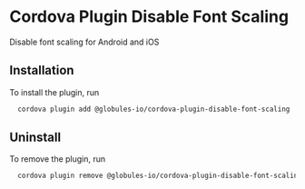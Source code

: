 # Cordova Plugin Disable Font Scaling

Disable font scaling for Android and iOS


## Installation

To install the plugin, run

```bash
  cordova plugin add @globules-io/cordova-plugin-disable-font-scaling
```

## Uninstall

To remove the plugin, run

```bash
  cordova plugin remove @globules-io/cordova-plugin-disable-font-scaling
```
